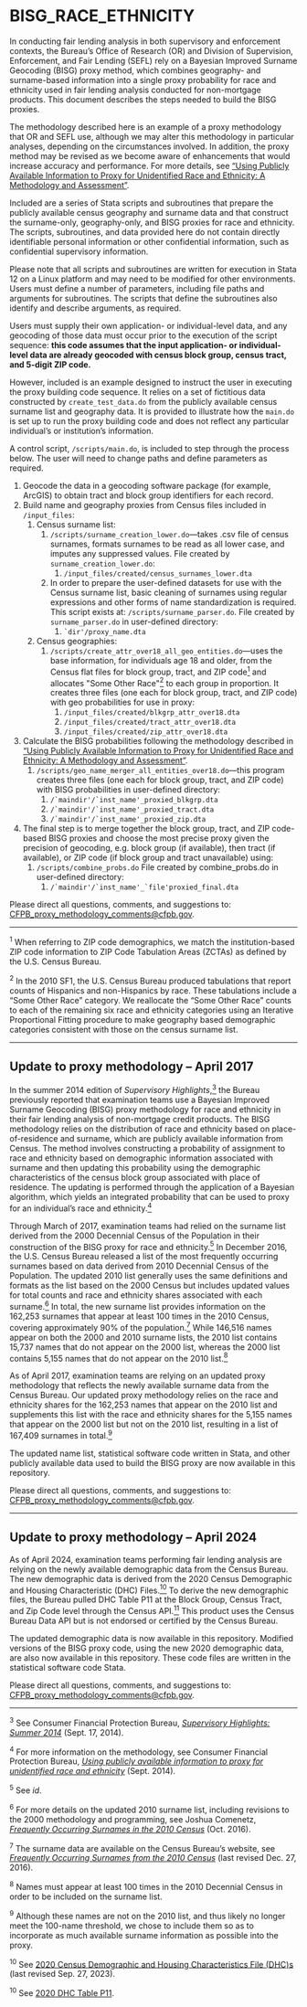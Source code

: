 # BISG_RACE_ETHNICITY

In conducting fair lending analysis in both supervisory and enforcement
contexts, the Bureau’s Office of Research (OR) and Division of Supervision,
Enforcement, and Fair Lending (SEFL) rely on a Bayesian Improved Surname
Geocoding (BISG) proxy method, which combines geography- and surname-based
information into a single proxy probability for race and ethnicity used in fair
lending analysis conducted for non-mortgage products.
This document describes the steps needed to build the BISG proxies.

The methodology described here is an example of a proxy methodology that
OR and SEFL use, although we may alter this methodology in particular analyses,
depending on the circumstances involved.
In addition, the proxy method may be revised as we become aware of enhancements
that would increase accuracy and performance.
For more details, see [“Using Publicly Available Information to Proxy for
Unidentified Race and Ethnicity: A Methodology and Assessment”][paper].

Included are a series of Stata scripts and subroutines that prepare the
publicly available census geography and surname data and that construct the
surname-only, geography-only, and BISG proxies for race and ethnicity.
The scripts, subroutines, and data provided here do not contain directly
identifiable personal information or other confidential information,
such as confidential supervisory information.

Please note that all scripts and subroutines are written for execution in
Stata 12 on a Linux platform and may need to be modified for other environments.
Users must define a number of parameters, including file paths and arguments for subroutines.
The scripts that define the subroutines also identify and describe arguments, as required.

Users must supply their own application- or individual-level data,
and any geocoding of those data must occur prior to the execution of the
script sequence: **this code assumes that the input application- or
individual-level data are already geocoded with census block group,
census tract, and 5-digit ZIP code.**

However, included is an example designed to instruct the user in executing
the proxy building code sequence.
It relies on a set of fictitious data constructed by `create_test_data.do` from
the publicly available census surname list and geography data.
It is provided to illustrate how the `main.do` is set up to run the proxy
building code and does not reflect any particular individual’s or
institution’s information.

A control script, `/scripts/main.do`, is included to step through the process below.
The user will need to change paths and define parameters as required.

1. Geocode the data in a geocoding software package (for example, ArcGIS)
   to obtain tract and block group identifiers for each record.
1. Build name and geography proxies from Census files included in `/input_files`:
   1. Census surname list:
      1. `/scripts/surname_creation_lower.do`—takes .csv file of census surnames,
         formats surnames to be read as all lower case,
         and imputes any suppressed values.
         File created by `surname_creation_lower.do`:
         1. `/input_files/created/census_surnames_lower.dta`
      1. In order to prepare the user-defined datasets for use with the Census surname list,
         basic cleaning of surnames using regular expressions and other forms of
         name standardization is required.
         This script exists at: `/scripts/surname_parser.do`.
         File created by `surname_parser.do` in user-defined directory:
         1. ``` `dir'/proxy_name.dta ```
   1. Census geographies:
      1. `/scripts/create_attr_over18_all_geo_entities.do`—uses the base information,
         for individuals age 18 and older, from the Census flat files for
         block group, tract, and ZIP code[<sup>1</sup>](#fn-1) and allocates
         "Some Other Race"[<sup>2</sup>](#fn-2) to each group in proportion.
         It creates three files (one each for block group, tract, and ZIP code)
         with geo probabilities for use in proxy:
         1. `/input_files/created/blkgrp_attr_over18.dta`
         1. `/input_files/created/tract_attr_over18.dta`
         1. `/input_files/created/zip_attr_over18.dta`
1. Calculate the BISG probabilities following the methodology described in
   [“Using Publicly Available Information to Proxy for Unidentified Race and Ethnicity:
   A Methodology and Assessment”][paper].
   1. `/scripts/geo_name_merger_all_entities_over18.do`—this program
      creates three files (one each for block group, tract, and ZIP code)
      with BISG probabilities in user-defined directory:
      1. ```/`maindir'/`inst_name'_proxied_blkgrp.dta```
      1. ```/`maindir'/`inst_name'_proxied_tract.dta```
      1. ```/`maindir'/`inst_name'_proxied_zip.dta```
1. The final step is to merge together the block group, tract, and ZIP code-based BISG proxies
   and choose the most precise proxy given the precision of geocoding,
   e.g. block group (if available), then tract (if available), or ZIP code
   (if block group and tract unavailable) using:
   1. `/scripts/combine_probs.do`
      File created by combine_probs.do in user-defined directory:
      1. ```/`maindir'/`inst_name'_`file'proxied_final.dta```

Please direct all questions, comments, and suggestions to:
CFPB_proxy_methodology_comments@cfpb.gov.

---

<a aria-hidden="true" href="#fn-1" class="anchor" name="user-content-fn-1"><span class="octicon octicon-link"></span></a>
<sup>1</sup>
    When referring to ZIP code demographics, we match the institution-based
    ZIP code information to ZIP Code Tabulation Areas (ZCTAs) as defined by
    the U.S. Census Bureau.

<a aria-hidden="true" href="#fn-2" class="anchor" name="user-content-fn-2"><span class="octicon octicon-link"></span></a>
<sup>2</sup>
    In the 2010 SF1, the U.S. Census Bureau produced tabulations that report
    counts of Hispanics and non-Hispanics by race.
    These tabulations include a “Some Other Race” category.
    We reallocate the “Some Other Race” counts to each of the remaining six
    race and ethnicity categories using an Iterative Proportional Fitting
    procedure to make geography based demographic categories consistent with
    those on the census surname list.


---

## Update to proxy methodology – April 2017

In the summer 2014 edition of _Supervisory Highlights_,[<sup>3</sup>](#fn-3)
the Bureau previously reported that examination teams use a
Bayesian Improved Surname Geocoding (BISG) proxy methodology for race and
ethnicity in their fair lending analysis of non-mortgage credit products.
The BISG methodology relies on the distribution of race and ethnicity based on
place-of-residence and surname, which are publicly available information from
Census. The method involves constructing a probability of assignment to race
and ethnicity based on demographic information associated with surname and then
updating this probability using the demographic characteristics of the census
block group associated with place of residence. The updating is performed
through the application of a Bayesian algorithm, which yields an integrated
probability that can be used to proxy for an individual’s race and
ethnicity.[<sup>4</sup>](#fn-4)

Through March of 2017, examination teams had relied on the surname list derived
from the 2000 Decennial Census of the Population in their construction of the
BISG proxy for race and ethnicity.[<sup>5</sup>](#fn-5) In December 2016, the
U.S. Census Bureau released a list of the most frequently occurring surnames
based on data derived from 2010 Decennial Census of the Population. The updated
2010 list generally uses the same definitions and formats as the list based on
the 2000 Census but includes updated values for total counts and race and
ethnicity shares associated with each surname.[<sup>6</sup>](#fn-6) In total,
the new surname list provides information on the 162,253 surnames that appear
at least 100 times in the 2010 Census, covering approximately 90% of the
population.[<sup>7</sup>](#fn-7) While 146,516 names appear on both the 2000
and 2010 surname lists, the 2010 list contains 15,737 names that do not appear
on the 2000 list, whereas the 2000 list contains 5,155 names that do not appear
on the 2010 list.[<sup>8</sup>](#fn-8)

As of April 2017, examination teams are relying on an updated proxy methodology
that reflects the newly available surname data from the Census Bureau. Our
updated proxy methodology relies on the race and ethnicity shares for the
162,253 names that appear on the 2010 list and supplements this list with the
race and ethnicity shares for the 5,155 names that appear on the 2000 list but
not on the 2010 list, resulting in a list of 167,409 surnames in
total.[<sup>9</sup>](#fn-9)

The updated name list, statistical software code written in Stata, and other
publicly available data used to build the BISG proxy are now available
in this repository.

Please direct all questions, comments, and suggestions to:
CFPB_proxy_methodology_comments@cfpb.gov.

---

## Update to proxy methodology – April 2024

As of April 2024, examination teams performing fair lending analysis 
are relying on the newly available demographic data from the Census Bureau. The
new demographic data is derived from the 2020 Census Demographic and Housing Characteristic
(DHC) Files.[<sup>10</sup>](#fn-10) To derive the new demographic files, the Bureau pulled DHC Table P11 at 
the Block Group, Census Tract, and Zip Code level through the Census API.[<sup>11</sup>](#fn-11)
This product uses the Census Bureau Data API but is not endorsed or certified by the Census Bureau.

The updated demographic data is now available in this repository. Modified versions of the BISG proxy code,
using the new 2020 demographic data, are also now available in this repository. These code files are written
in the statistical software code Stata.

Please direct all questions, comments, and suggestions to:
CFPB_proxy_methodology_comments@cfpb.gov.

---

<a aria-hidden="true" href="#fn-3" class="anchor" name="user-content-fn-3"><span class="octicon octicon-link"></span></a>
<sup>3</sup>
    See Consumer Financial Protection Bureau,
    [_Supervisory Highlights: Summer 2014_](http://files.consumerfinance.gov/f/201409_cfpb_supervisory-highlights_auto-lending_summer-2014.pdf)
    (Sept. 17, 2014).  

<a aria-hidden="true" href="#fn-4" class="anchor" name="user-content-fn-4"><span class="octicon octicon-link"></span></a>
<sup>4</sup>
    For more information on the methodology, see Consumer Financial Protection Bureau,
    [_Using publicly available information to proxy for unidentified race and ethnicity_](paper)
    (Sept. 2014).

<a aria-hidden="true" href="#fn-5" class="anchor" name="user-content-fn-5"><span class="octicon octicon-link"></span></a>
<sup>5</sup>
    See _id_.

<a aria-hidden="true" href="#fn-6" class="anchor" name="user-content-fn-6"><span class="octicon octicon-link"></span></a>
<sup>6</sup>
    For more details on the updated 2010 surname list, including revisions to
    the 2000 methodology and programming, see Joshua Comenetz,
    [_Frequently Occurring Surnames in the 2010 Census_](http://www2.census.gov/topics/genealogy/2010surnames/surnames.pdf)
    (Oct. 2016).

<a aria-hidden="true" href="#fn-7" class="anchor" name="user-content-fn-7"><span class="octicon octicon-link"></span></a>
<sup>7</sup>
    The surname data are available on the Census Bureau’s website, see
    [_Frequently Occurring Surnames from the 2010 Census_](https://www.census.gov/topics/population/genealogy/data/2010_surnames.html)
    (last revised Dec. 27, 2016).

<a aria-hidden="true" href="#fn-8" class="anchor" name="user-content-fn-8"><span class="octicon octicon-link"></span></a>
<sup>8</sup>
    Names must appear at least 100 times in the 2010 Decennial Census
    in order to be included on the surname list.

<a aria-hidden="true" href="#fn-9" class="anchor" name="user-content-fn-9"><span class="octicon octicon-link"></span></a>
<sup>9</sup>
    Although these names are not on the 2010 list, and thus likely no longer
    meet the 100-name threshold, we chose to include them so as to incorporate
    as much available surname information as possible into the proxy.

<a aria-hidden="true" href="#fn-10" class="anchor" name="user-content-fn-10"><span class="octicon octicon-link"></span></a>
<sup>10</sup>
     See
    [2020 Census Demographic and Housing Characteristics File (DHC)s](https://www.census.gov/data/tables/2023/dec/2020-census-dhc.html)
    (last revised Sep. 27, 2023).

<a aria-hidden="true" href="#fn-11" class="anchor" name="user-content-fn-11"><span class="octicon octicon-link"></span></a>
<sup>10</sup>
     See
    [2020 DHC Table P11](https://data.census.gov/table?q=p11&g=010XX00US$1500000&y=2020&d=DEC%20Demographic%20and%20Housing%20Characteristics).

[paper]: http://www.consumerfinance.gov/reports/using-publicly-available-information-to-proxy-for-unidentified-race-and-ethnicity/
